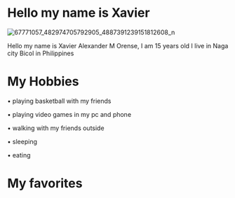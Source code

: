 # Hello my name is Xavier
![67771057_482974705792905_4887391239151812608_n](https://user-images.githubusercontent.com/103095962/168452336-4aae06d9-c0d3-43c6-8d47-db030d0b8b69.jpg)

Hello my name is Xavier Alexander M Orense, I am 15 years old I live in Naga city Bicol in Philippines

# My Hobbies
 • playing basketball with my friends
 
 • playing video games in my pc and phone
 
 • walking with my friends outside
	
 • sleeping
 
 • eating
 
 # My favorites

